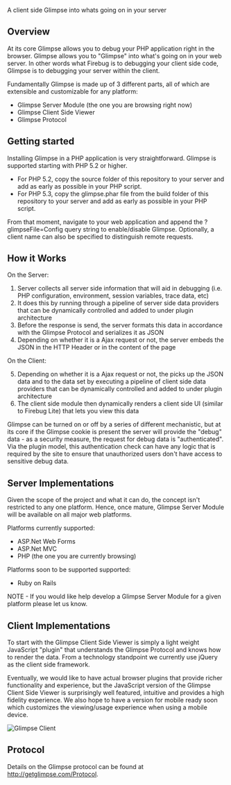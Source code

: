 A client side Glimpse into whats going on in your server

Overview
--------
At its core Glimpse allows you to debug your PHP application right in the browser. Glimpse allows you to "Glimpse" into what's going on in your web server. In other words what Firebug is to debugging your client side code, Glimpse is to debugging your server within the client.

Fundamentally Glimpse is made up of 3 different parts, all of which are extensible and customizable for any platform:

* Glimpse Server Module (the one you are browsing right now)
* Glimpse Client Side Viewer 
* Glimpse Protocol


Getting started
---------------
Installing Glimpse in a PHP application is very straightforward. Glimpse is supported starting with PHP 5.2 or higher.

* For PHP 5.2, copy the source folder of this repository to your server and add <?php include '/path/to/glimpse/index.php'; ?> as early as possible in your PHP script.
* For PHP 5.3, copy the glimpse.phar file from the build folder of this repository to your server and add <?php include 'phar://path/to/glimpse.phar'; ?> as early as possible in your PHP script.

From that moment, navigate to your web application and append the ?glimpseFile=Config query string to enable/disable Glimpse. Optionally, a client name can also be specified to distinguish remote requests.


How it Works
------------
On the Server:

1. Server collects all server side information that will aid in debugging (i.e. PHP configuration, environment, session variables, trace data, etc)
2. It does this by running through a pipeline of server side data providers that can be dynamically controlled and added to under plugin architecture
3. Before the response is send, the server formats this data in accordance with the Glimpse Protocol and serializes it as JSON
4. Depending on whether it is a Ajax request or not, the server embeds the JSON in the HTTP Header or in the content of the page

On the Client:

5. Depending on whether it is a Ajax request or not, the picks up the JSON data and to the data set by executing a pipeline of client side data providers that can be dynamically controlled and added to under plugin architecture
6. The client side module then dynamically renders a client side UI (similar to Firebug Lite) that lets you view this data

Glimpse can be turned on or off by a series of different mechanistic, but at its core if the Glimpse cookie is present the server will provide the "debug" data - as a security measure, the request for debug data is "authenticated". Via the plugin model, this authentication check can have any logic that is required by the site to ensure that unauthorized users don't have access to sensitive debug data.

 
Server Implementations 
----------------------
Given the scope of the project and what it can do, the concept isn't restricted to any one platform. Hence, once mature, Glimpse Server Module will be available on all major web platforms. 

Platforms currently supported:

* ASP.Net Web Forms 
* ASP.Net MVC 
* PHP (the one you are currently browsing)

Platforms soon to be supported supported:

* Ruby on Rails 

NOTE - If you would like help develop a Glimpse Server Module for a given platform please let us know.


Client Implementations 
----------------------
To start with the Glimpse Client Side Viewer is simply a light weight JavaScript "plugin" that understands the Glimpse Protocol and knows how to render the data. From a technology standpoint we currently use jQuery as the client side framework.

Eventually, we would like to have actual browser plugins that provide richer functionality and experience, but the JavaScript version of the Glimpse Client Side Viewer is surprisingly well featured, intuitive and provides a high fidelity experience. We also hope to have a version for mobile ready soon which customizes the viewing/usage experience when using a mobile device.

![Glimpse Client](/Glimpse/Glimpse/raw/master/Doco/Glimpse.png "Glimpse Client")


Protocol
-------- 
Details on the Glimpse protocol can be found at http://getglimpse.com/Protocol.